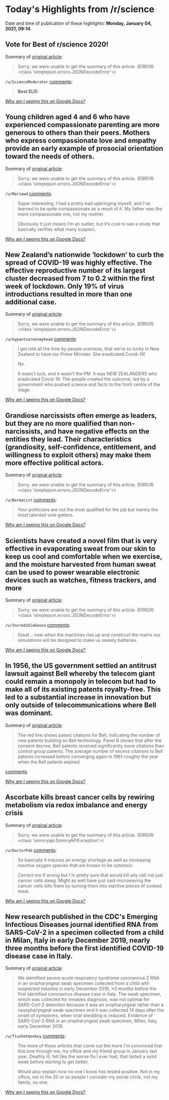 # Today's Highlights from /r/science

Date and time of publication of these highlights: **Monday, January 04, 2021, 09:14**.

## Vote for Best of r/science 2020!

Summary of [original article](https://www.reddit.com/r/science/comments/kj2mjh/vote_for_best_of_rscience_2020/):

> Sorry, we were unable to get the summary of this article. (ERROR: <class 'simplejson.errors.JSONDecodeError'>)

`/u/ScienceModerator` [comments](https://www.reddit.com/r/science/comments/kj2mjh/vote_for_best_of_rscience_2020/):

> **Best ELI5**

[Why am I seeing this on Google Docs?](https://docs.google.com/document/d/1Dc6We63vOXIZsc0op-Bt4abqkYjXzOigalQqFxmvvbM/edit?usp=sharing)

## Young children aged 4 and 6 who have experienced compassionate parenting are more generous to others than their peers. Mothers who express compassionate love and empathy provide an early example of prosocial orientation toward the needs of others.

Summary of [original article](https://www.ucdavis.edu/news/it-better-give-receive):

> Sorry, we were unable to get the summary of this article. (ERROR: <class 'simplejson.errors.JSONDecodeError'>)

`/u/Marsawd` [comments](https://www.reddit.com/r/science/comments/kq7jqo/young_children_aged_4_and_6_who_have_experienced/):

> Super interesting. I had a pretty bad upbringing myself, and I’ve learned to be quite compassionate as a result of it. My father was the more compassionate one, not my mother.
> 
> Obviously it just means I’m an outlier, but it’s cool to see a study that basically verifies what many suspect.

[Why am I seeing this on Google Docs?](https://docs.google.com/document/d/1Dc6We63vOXIZsc0op-Bt4abqkYjXzOigalQqFxmvvbM/edit?usp=sharing)

## New Zealand’s nationwide ‘lockdown’ to curb the spread of COVID-19 was highly effective. The effective reproductive number of its largest cluster decreased from 7 to 0.2 within the first week of lockdown. Only 19% of virus introductions resulted in more than one additional case.

Summary of [original article](https://www.nature.com/articles/s41467-020-20235-8):

> Sorry, we were unable to get the summary of this article. (ERROR: <class 'simplejson.errors.JSONDecodeError'>)

`/u/mypantsareonmyhead` [comments](https://www.reddit.com/r/science/comments/kpw0xn/new_zealands_nationwide_lockdown_to_curb_the/):

> I get told all the time by people overseas, that we're so lucky in New Zealand to have our Prime Minister. She eradicated Covid-19!
> 
> No.
> 
> It wasn't luck, and it wasn't the PM. It was NEW ZEALANDERS who eradicated Covid-19. The people created the outcome, led by a government who pushed science and facts to the front centre of the stage.

[Why am I seeing this on Google Docs?](https://docs.google.com/document/d/1Dc6We63vOXIZsc0op-Bt4abqkYjXzOigalQqFxmvvbM/edit?usp=sharing)

## Grandiose narcissists often emerge as leaders, but they are no more qualified than non-narcissists, and have negative effects on the entities they lead. Their characteristics (grandiosity, self-confidence, entitlement, and willingness to exploit others) may make them more effective political actors.

Summary of [original article](https://www.sciencedirect.com/science/article/abs/pii/S0191886920307480):

> Sorry, we were unable to get the summary of this article. (ERROR: <class 'simplejson.errors.JSONDecodeError'>)

`/u/Barmacist` [comments](https://www.reddit.com/r/science/comments/kpk9k7/grandiose_narcissists_often_emerge_as_leaders_but/):

> Your politicians are not the most qualified for the job but merely the most talented vote getters.

[Why am I seeing this on Google Docs?](https://docs.google.com/document/d/1Dc6We63vOXIZsc0op-Bt4abqkYjXzOigalQqFxmvvbM/edit?usp=sharing)

## Scientists have created a novel film that is very effective in evaporating sweat from our skin to keep us cool and comfortable when we exercise, and the moisture harvested from human sweat can be used to power wearable electronic devices such as watches, fitness trackers, and more

Summary of [original article](https://www.eurekalert.org/pub_releases/2021-01/nuos-nft010321.php):

> Sorry, we were unable to get the summary of this article. (ERROR: <class 'simplejson.errors.JSONDecodeError'>)

`/u/IncredibleGoose` [comments](https://www.reddit.com/r/science/comments/kqbb93/scientists_have_created_a_novel_film_that_is_very/):

> Great... now when the machines rise up and construct the matrix our simulations will be designed to make us sweaty batteries.

[Why am I seeing this on Google Docs?](https://docs.google.com/document/d/1Dc6We63vOXIZsc0op-Bt4abqkYjXzOigalQqFxmvvbM/edit?usp=sharing)

## In 1956, the US government settled an antitrust lawsuit against Bell whereby the telecom giant could remain a monopoly in telecom but had to make all of its existing patents royalty-free. This led to a substantial increase in innovation but only outside of telecommunications where Bell was dominant.

Summary of [original article](https://www.aeaweb.org/research/charts/innovation-bell-labs-consent-decree):

> The red line shows patent citations for Bell, indicating the number of new patents building on Bell technology. Panel B shows that after the consent decree, Bell patents received significantly more citations than control group patents. The average number of excess citations to Bell patents increased before converging again in 1961-roughly the year when the Bell patents expired.

[comments](https://www.reddit.com/r/science/comments/kqb6d2/in_1956_the_us_government_settled_an_antitrust/)

[Why am I seeing this on Google Docs?](https://docs.google.com/document/d/1Dc6We63vOXIZsc0op-Bt4abqkYjXzOigalQqFxmvvbM/edit?usp=sharing)

## Ascorbate kills breast cancer cells by rewiring metabolism via redox imbalance and energy crisis

Summary of [original article](https://www.sciencedirect.com/science/article/abs/pii/S0891584920316750?via%3Dihub):

> Sorry, we were unable to get the summary of this article. (ERROR: <class 'smmryapi.SmmryAPIException'>)

`/u/DoctorPab` [comments](https://www.reddit.com/r/science/comments/kq7ikr/ascorbate_kills_breast_cancer_cells_by_rewiring/):

> So basically it induces an energy shortage as well as increasing reactive oxygen species that are known to be cytotoxic.
> 
> Correct me if wrong but I'm pretty sure that would kill any cell not just cancer cells dawg. Might as well have just said microwaving the cancer cells kills them by turning them into inactive pieces of cooked meat.

[Why am I seeing this on Google Docs?](https://docs.google.com/document/d/1Dc6We63vOXIZsc0op-Bt4abqkYjXzOigalQqFxmvvbM/edit?usp=sharing)

## New research published in the CDC's Emerging Infectious Diseases journal identified RNA from SARS-CoV-2 in a specimen collected from a child in Milan, Italy in early December 2019, nearly three months before the first identified COVID-19 disease case in Italy.

Summary of [original article](https://wwwnc.cdc.gov/eid/article/27/2/20-4632_article):

> We identified severe acute respiratory syndrome coronavirus 2 RNA in an oropharyngeal swab specimen collected from a child with suspected measles in early December 2019, ≈3 months before the first identified coronavirus disease case in Italy. The swab specimen, which was collected for measles diagnosis, was not optimal for SARS-CoV-2 detection because it was an oropharyngeal rather than a nasopharyngeal swab specimen and it was collected 14 days after the onset of symptoms, when viral shedding is reduced. Evidence of SARS-CoV-2 RNA in an oropharyngeal swab specimen, Milan, Italy, early December 2019.

`/u/flushotmonkey` [comments](https://www.reddit.com/r/science/comments/kpsqo6/new_research_published_in_the_cdcs_emerging/):

> The more of these articles that come out the more I'm convinced that this tore through me, my office and my friend group in January last year. Deathly ill, felt like the worse flu I ever had, that lasted a solid week before starting to get better.
> 
> Would also explain how no one I know has tested positive. Not in my office, not in the 20 or so people I consider my social circle, not my family, no one.

[Why am I seeing this on Google Docs?](https://docs.google.com/document/d/1Dc6We63vOXIZsc0op-Bt4abqkYjXzOigalQqFxmvvbM/edit?usp=sharing)

